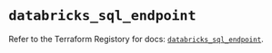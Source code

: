 # `databricks_sql_endpoint`

Refer to the Terraform Registory for docs: [`databricks_sql_endpoint`](https://registry.terraform.io/providers/databricks/databricks/1.15.0/docs/resources/sql_endpoint).
